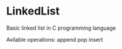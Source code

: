# LinkedList
Basic linked list in C programming language

Avilable operations:
  append
  pop
  insert
